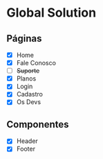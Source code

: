 # Global Solution



## Páginas
- [x] Home
- [x] Fale Conosco
- [ ] ~~Suporte~~
- [x] Planos
- [x] Login
- [x] Cadastro
- [x] Os Devs

## Componentes
- [x] Header
- [x] Footer